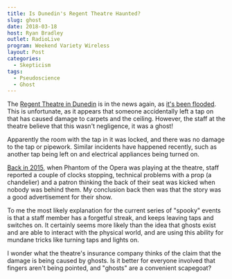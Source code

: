 ```yaml
---
title: Is Dunedin's Regent Theatre Haunted?
slug: ghost
date: 2018-03-18
host: Ryan Bradley
outlet: RadioLive
program: Weekend Variety Wireless
layout: Post
categories:
  - Skepticism
tags:
  - Pseudoscience
  - Ghost
---
```


The [Regent Theatre in Dunedin](http://hauntedauckland.com/site/regent-theatre-dunedin/) is in the news again, as [it's been flooded](https://www.odt.co.nz/news/dunedin/ghostly-gushing-mystifies-regent-workers). This is unfortunate, as it appears that someone accidentally left a tap on that has caused damage to carpets and the ceiling. However, the staff at the theatre believe that this wasn't negligence, it was a ghost!

<!-- more -->

Apparently the room with the tap in it was locked, and there was no damage to the tap or pipework. Similar incidents have happened recently, such as another tap being left on and electrical appliances being turned on.

[Back in 2015](https://www.odt.co.nz/news/dunedin/who-kicked-seat-and-other-theatrical-riddles), when Phantom of the Opera was playing at the theatre, staff reported a couple of clocks stopping, technical problems with a prop (a chandelier) and a patron thinking the back of their seat was kicked when nobody was behind them. My conclusion back then was that the story was a good advertisement for their show.

To me the most likely explanation for the current series of "spooky" events is that a staff member has a forgetful streak, and keeps leaving taps and switches on. It certainly seems more likely than the idea that ghosts exist and are able to interact with the physical world, and are using this ability for mundane tricks like turning taps and lights on.

I wonder what the theatre's insurance company thinks of the claim that the damage is being caused by ghosts. Is it better for everyone involved that fingers aren't being pointed, and "ghosts" are a convenient scapegoat?
